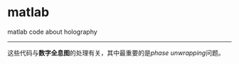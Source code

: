 matlab
======

matlab code about holography

------
这些代码与**数字全息图**的处理有关，其中最重要的是*phase unwrapping*问题。
